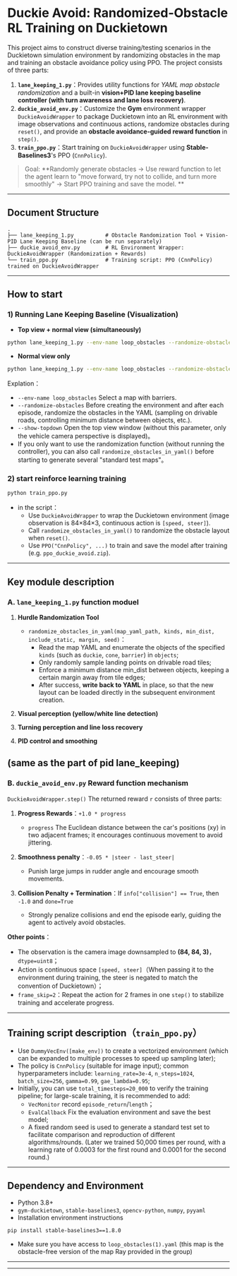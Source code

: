 # Duckie Avoid: Randomized-Obstacle RL Training on Duckietown

This project aims to construct diverse training/testing scenarios in the Duckietown simulation environment by randomizing obstacles in the map and training an obstacle avoidance policy using PPO. The project consists of three parts:

1. **`lane_keeping_1.py`**：Provides utility functions for *YAML map obstacle randomization* and a built-in **vision+PID lane keeping baseline controller (with turn awareness and lane loss recovery)**.
2. **`duckie_avoid_env.py`**：Customize the **Gym** environment wrapper `DuckieAvoidWrapper` to package Duckietown into an RL environment with image observations and continuous actions, randomize obstacles during `reset()`, and provide an **obstacle avoidance-guided reward function** in `step()`.
3. **`train_ppo.py`**：Start training on `DuckieAvoidWrapper` using **Stable-Baselines3**'s PPO (`CnnPolicy`).

> Goal: **Randomly generate obstacles → Use reward function to let the agent learn to "move forward, try not to collide, and turn more smoothly" → Start PPO training and save the model. **
---

## Document Structure

```
.
├── lane_keeping_1.py          # Obstacle Randomization Tool + Vision-PID Lane Keeping Baseline (can be run separately)
├── duckie_avoid_env.py        # RL Environment Wrapper: DuckieAvoidWrapper (Randomization + Rewards)
└── train_ppo.py               # Training script: PPO (CnnPolicy) trained on DuckieAvoidWrapper
```

---

## How to start

### 1) Running Lane Keeping Baseline (Visualization)
- **Top view + normal view (simultaneously)**
```bash
python lane_keeping_1.py --env-name loop_obstacles --randomize-obstacles --show-topdown
```

- **Normal view only**
```bash
python lane_keeping_1.py --env-name loop_obstacles --randomize-obstacles
```

Explation：
- `--env-name loop_obstacles` Select a map with barriers.
- `--randomize-obstacles` Before creating the environment and after each episode, randomize the obstacles in the YAML (sampling on drivable roads, controlling minimum distance between objects, etc.).
- `--show-topdown` Open the top view window (without this parameter, only the vehicle camera perspective is displayed)。
- If you only want to use the randomization function (without running the controller), you can also call `randomize_obstacles_in_yaml()` before starting to generate several "standard test maps"。

### 2) start reinforce learning training

```bash
python train_ppo.py
```

- in the script：
  - Use `DuckieAvoidWrapper` to wrap the Duckietown environment (image observation is 84×84×3, continuous action is `[speed, steer]`).
  - Call `randomize_obstacles_in_yaml()` to randomize the obstacle layout when `reset()`.
  - Use `PPO("CnnPolicy", ...)` to train and save the model after training (e.g. `ppo_duckie_avoid.zip`).

---

## Key module description

### A. `lane_keeping_1.py` function moduel

1. **Hurdle Randomization Tool**
   - `randomize_obstacles_in_yaml(map_yaml_path, kinds, min_dist, include_static, margin, seed)`：
     - Read the map YAML and enumerate the objects of the specified `kinds` (such as `duckie`, `cone`, `barrier`) in `objects`;
     - Only randomly sample landing points on drivable road tiles;
     - Enforce a minimum distance min_dist between objects, keeping a certain margin away from tile edges;
     - After success, **write back to YAML** in place, so that the new layout can be loaded directly in the subsequent environment creation.
2. **Visual perception (yellow/white line detection)**
   

3. **Turning perception and line loss recovery**
   

4. **PID control and smoothing**
   
(same as the part of pid lane_keeping)
---

### B. `duckie_avoid_env.py` Reward function mechanism

`DuckieAvoidWrapper.step()` The returned reward `r` consists of three parts:

1. **Progress Rewards**：`+1.0 * progress`  
   - `progress` The Euclidean distance between the car's positions (xy) in two adjacent frames; it encourages continuous movement to avoid jittering.

2. **Smoothness penalty**：`-0.05 * |steer - last_steer|`  
   - Punish large jumps in rudder angle and encourage smooth movements.

3. **Collision Penalty + Termination**：If `info["collision"] == True`, then `-1.0` and `done=True`
   - Strongly penalize collisions and end the episode early, guiding the agent to actively avoid obstacles.

**Other points**：
- The observation is the camera image downsampled to **(84, 84, 3)**，`dtype=uint8`；
- Action is continuous space `[speed, steer]`（When passing it to the environment during training, the steer is negated to match the convention of Duckietown）；
- `frame_skip=2`：Repeat the action for 2 frames in one `step()` to stabilize training and accelerate progress.
---

## Training script description（`train_ppo.py`）

- Use `DummyVecEnv([make_env])` to create a vectorized environment (which can be expanded to multiple processes to speed up sampling later);
- The policy is `CnnPolicy` (suitable for image input); common hyperparameters include: `learning_rate=3e-4`, `n_steps=1024`, `batch_size=256`, `gamma=0.99`, `gae_lambda=0.95`;
- Initially, you can use `total_timesteps=20_000` to verify the training pipeline; for large-scale training, it is recommended to add:
  - `VecMonitor` record `episode_return`/`length`；
  - `EvalCallback` Fix the evaluation environment and save the best model;
  - A fixed random seed is used to generate a standard test set to facilitate comparison and reproduction of different algorithms/rounds.
(Later we trained 50,000 times per round, with a learning rate of 0.0003 for the first round and 0.0001 for the second round.)
---

## Dependency and Environment

- Python 3.8+
- `gym-duckietown`, `stable-baselines3`, `opencv-python`, `numpy`, `pyyaml`
- Installation environment instructions
```bash
pip install stable-baselines3==1.8.0
```
- Make sure you have access to `loop_obstacles(1).yaml` (this map is the obstacle-free version of the map Ray provided in the group)
---



---
